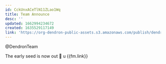 ```yaml
---
id: CckUnxACeTlN11ZLao1Wq
title: Team Announce
desc: ''
updated: 1662994234672
created: 1635529117149
link: 'https://org-dendron-public-assets.s3.amazonaws.com/publish/dendron-0.65.1.vsix'
---
```


@DendronTeam 

The early seed is now out 🌱
u
{{fm.link}}
